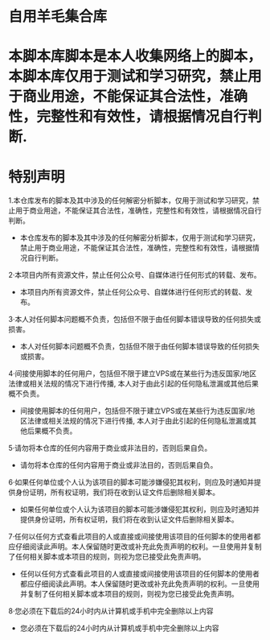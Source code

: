 
 
 # 自用羊毛集合库
 # 本脚本库脚本是本人收集网络上的脚本，本脚本库仅用于测试和学习研究，禁止用于商业用途，不能保证其合法性，准确性，完整性和有效性，请根据情况自行判断.
 

 # 特别声明
 1.本仓库发布的脚本及其中涉及的任何解密分析脚本，仅用于测试和学习研究，禁止用于商业用途，不能保证其合法性，准确性，完整性和有效性，请根据情况自行判断。
 * 本仓库发布的脚本及其中涉及的任何解密分析脚本，仅用于测试和学习研究，禁止用于商业用途，不能保证其合法性，准确性，完整性和有效性，请根据情况自行判断。

 2·本项目内所有资源文件，禁止任何公众号、自媒体进行任何形式的转载、发布。
 * 本项目内所有资源文件，禁止任何公众号、自媒体进行任何形式的转载、发布。

 3·本人对任何脚本问题概不负责，包括但不限于由任何脚本错误导致的任何损失或损害。
 * 本人对任何脚本问题概不负责，包括但不限于由任何脚本错误导致的任何损失或损害。

 4·间接使用脚本的任何用户，包括但不限于建立VPS或在某些行为违反国家/地区法律或相关法规的情况下进行传播, 本人对于由此引起的任何隐私泄漏或其他后果概不负责。
 * 间接使用脚本的任何用户，包括但不限于建立VPS或在某些行为违反国家/地区法律或相关法规的情况下进行传播, 本人对于由此引起的任何隐私泄漏或其他后果概不负责。

 5·请勿将本仓库的任何内容用于商业或非法目的，否则后果自负。
 * 请勿将本仓库的任何内容用于商业或非法目的，否则后果自负。

 6·如果任何单位或个人认为该项目的脚本可能涉嫌侵犯其权利，则应及时通知并提供身份证明，所有权证明，我们将在收到认证文件后删除相关脚本。
 * 如果任何单位或个人认为该项目的脚本可能涉嫌侵犯其权利，则应及时通知并提供身份证明，所有权证明，我们将在收到认证文件后删除相关脚本。

 7·任何以任何方式查看此项目的人或直接或间接使用该项目的任何脚本的使用者都应仔细阅读此声明。本人保留随时更改或补充此免责声明的权利。一旦使用并复制了任何相关脚本或本项目的规则，则视为您已接受此免责声明。
 * 任何以任何方式查看此项目的人或直接或间接使用该项目的任何脚本的使用者都应仔细阅读此声明。本人保留随时更改或补充此免责声明的权利。一旦使用并复制了任何相关脚本或本项目的规则，则视为您已接受此免责声明。

 8·您必须在下载后的24小时内从计算机或手机中完全删除以上内容
 * 您必须在下载后的24小时内从计算机或手机中完全删除以上内容
